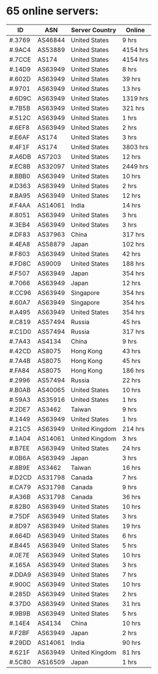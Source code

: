 # 65 online servers:

| ID | ASN | Server Country | Online |
| ------ | ------ | ------ | ------ |
| #.3769 | AS46844 | United States | 9 hrs |
| #.9AC4 | AS53889 | United States | 4154 hrs |
| #.7CCE | AS174 | United States | 4154 hrs |
| #.14D9 | AS63949 | United States | 8 hrs |
| #.602D | AS63949 | United States | 39 hrs |
| #.9701 | AS63949 | United States | 13 hrs |
| #.6D9C | AS63949 | United States | 1319 hrs |
| #.7B5B | AS63949 | United States | 321 hrs |
| #.512C | AS63949 | United States | 1 hrs |
| #.6EF8 | AS63949 | United States | 2 hrs |
| #.E6AF | AS174 | United States | 3 hrs |
| #.4F1F | AS174 | United States | 3803 hrs |
| #.A6DB | AS7203 | United States | 12 hrs |
| #.EC8B | AS32097 | United States | 2449 hrs |
| #.BBB0 | AS63949 | United States | 10 hrs |
| #.D363 | AS63949 | United States | 2 hrs |
| #.BA95 | AS63949 | United States | 12 hrs |
| #.F4AA | AS14061 | India | 14 hrs |
| #.8051 | AS63949 | United States | 3 hrs |
| #.3EB4 | AS63949 | United States | 3 hrs |
| #.DF83 | AS37963 | China | 317 hrs |
| #.4EA8 | AS58879 | Japan | 102 hrs |
| #.F803 | AS63949 | United States | 42 hrs |
| #.FD8C | AS9009 | United States | 188 hrs |
| #.F507 | AS63949 | Japan | 354 hrs |
| #.7066 | AS63949 | Japan | 12 hrs |
| #.CC96 | AS63949 | Singapore | 354 hrs |
| #.60A7 | AS63949 | Singapore | 354 hrs |
| #.A495 | AS63949 | United States | 354 hrs |
| #.C819 | AS57494 | Russia | 45 hrs |
| #.C1D0 | AS57494 | Russia | 317 hrs |
| #.7A43 | AS4134 | China | 9 hrs |
| #.42CD | AS8075 | Hong Kong | 43 hrs |
| #.7A4B | AS8075 | Hong Kong | 45 hrs |
| #.FA84 | AS8075 | Hong Kong | 186 hrs |
| #.2996 | AS57494 | Russia | 22 hrs |
| #.B0AB | AS40065 | United States | 10 hrs |
| #.59A3 | AS35916 | United States | 1 hrs |
| #.2DE7 | AS3462 | Taiwan | 9 hrs |
| #.1449 | AS63949 | United States | 1 hrs |
| #.21C5 | AS63949 | United Kingdom | 214 hrs |
| #.1A04 | AS14061 | United Kingdom | 3 hrs |
| #.B7EE | AS63949 | United States | 24 hrs |
| #.0B6A | AS63949 | Japan | 3 hrs |
| #.8B9E | AS3462 | Taiwan | 16 hrs |
| #.D2CD | AS31798 | Canada | 7 hrs |
| #.CA79 | AS31798 | Canada | 9 hrs |
| #.A36B | AS31798 | Canada | 36 hrs |
| #.82B0 | AS63949 | United States | 10 hrs |
| #.75DF | AS63949 | United States | 3 hrs |
| #.8D97 | AS63949 | United States | 19 hrs |
| #.664D | AS63949 | United States | 6 hrs |
| #.B445 | AS63949 | United States | 5 hrs |
| #.0E7E | AS63949 | United States | 10 hrs |
| #.165A | AS63949 | United States | 3 hrs |
| #.DDA9 | AS63949 | United States | 7 hrs |
| #.900C | AS63949 | United States | 10 hrs |
| #.285D | AS63949 | United States | 2 hrs |
| #.37D0 | AS63949 | United States | 31 hrs |
| #.9B9B | AS63949 | United States | 5 hrs |
| #.14E4 | AS4134 | China | 10 hrs |
| #.F2BF | AS63949 | Japan | 2 hrs |
| #.29DD | AS14061 | India | 90 hrs |
| #.621F | AS63949 | United Kingdom | 81 hrs |
| #.5C80 | AS16509 | Japan | 1 hrs |

